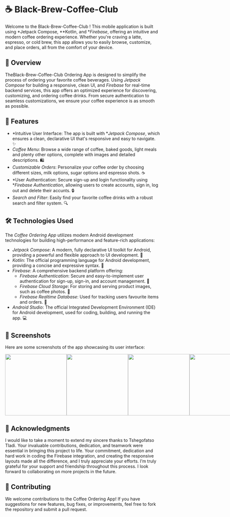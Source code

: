 # ☕ Black-Brew-Coffee-Club

Welcome to the Black-Brew-Coffee-Club ! This mobile application is built using *Jetpack Compose, **Kotlin, and **Firebase*, offering an intuitive and modern coffee ordering experience. Whether you're craving a latte, espresso, or cold brew, this app allows you to easily browse, customize, and place orders, all from the comfort of your device.

## 🚀 Overview

TheBlack-Brew-Coffee-Club Ordering App is designed to simplify the process of ordering your favorite coffee beverages. Using *Jetpack Compose* for building a responsive, clean UI, and *Firebase* for real-time backend services, this app offers an optimized experience for discovering, customizing, and ordering coffee drinks. From secure authentication to seamless customizations, we ensure your coffee experience is as smooth as possible.

## 📱 Features

- *Intuitive User Interface: The app is built with **Jetpack Compose*, which ensures a clean, declarative UI that's responsive and easy to navigate. ✨
- *Coffee Menu*: Browse a wide range of coffee, baked goods, light meals and plenty other options, complete with images and detailed descriptions. 🛍
- *Customizable Orders*: Personalize your coffee order by choosing different sizes, milk options, sugar options and espresso shots. ☕
- *User Authentication: Secure sign-up and login functionality using **Firebase Authentication*, allowing users to create accounts, sign in, log out and delete their accunts. 🔒
- *Search and Filter*: Easily find your favorite coffee drinks with a robust search and filter system. 🔍

## 🛠 Technologies Used

The *Coffee Ordering App* utilizes modern Android development technologies for building high-performance and feature-rich applications:

- *Jetpack Compose*: A modern, fully declarative UI toolkit for Android, providing a powerful and flexible approach to UI development. 🚀
- *Kotlin*: The official programming language for Android development, providing a concise and expressive syntax. 📜
- *Firebase*: A comprehensive backend platform offering:
  - *Firebase Authentication*: Secure and easy-to-implement user authentication for sign-up, sign-in, and account management. 🔑
  - *Firebase Cloud Storage*: For storing and serving product images, such as coffee photos. 📸
  - *Firebase Realtime Database*: Used for tracking users favourite items and orders. 🔄
- *Android Studio*: The official Integrated Development Environment (IDE) for Android development, used for coding, building, and running the app. 💻

## 📸 Screenshots

Here are some screenshots of the app showcasing its user interface:

<div style="display: flex; justify-content: space-between;">
  <img src="https://github.com/leentjie03/Black-Brew-Coffee-Club/blob/4805c964fb93e35e955aa228ca42084fd80f55e2/Welcom_Screen.jpg" width="200" />
  <img src="https://github.com/leentjie03/Black-Brew-Coffee-Club/blob/bdbd6d3f8c4dd72c91d335ca84ea6673841a8bb3/Sign_Up_Screen.jpg" width="200" />
  <img src="https://github.com/leentjie03/Black-Brew-Coffee-Club/blob/8966e54d994eb25940a8c88eebe7ba7c7c86d080/Dashboard.jpg" width="200" />
  <img src="https://github.com/leentjie03/Black-Brew-Coffee-Club/blob/0efa8b12f05adc0a20ba4704c25ab16e6062cfae/Cart_Screen.jpg" width="200" />
</div>

##  📝 Acknowledgments

I would like to take a moment to extend my sincere thanks to Tshegofatso Tladi. Your invaluable contributions, dedication, and teamwork were essential in bringing this project to life. Your commitment, dedication and hard work in coding the Firebase integration, and creating the responsive layouts made all the difference, and I truly appreciate your efforts. I’m truly grateful for your support and friendship throughout this process. I look forward to collaborating on more projects in the future.



## 🤝 Contributing
 We welcome contributions to the Coffee Ordering App! If you have suggestions for new features, bug fixes, or improvements, feel free to fork the repository and submit a pull request.
